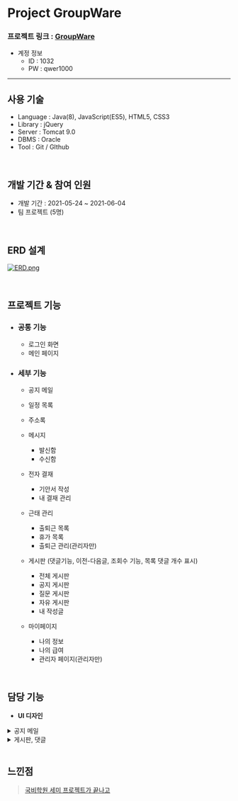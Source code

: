 Project GroupWare
================

 ### 프로젝트 링크 : [GroupWare](https://bit.ly/3k7dwT1)



* 계정 정보
   * ID : 1032
   * PW : qwer1000
------------------------------

사용 기술
-----------------
* Language : Java(8), JavaScript(ES5), HTML5, CSS3     
* Library : jQuery      
* Server : Tomcat 9.0      
* DBMS : Oracle       
* Tool : Git / GIthub         

</br>

개발 기간 & 참여 인원  
-----------------
* 개발 기간 : 2021-05-24 ~ 2021-06-04         
* 팀 프로젝트 (5명)

</br>


ERD 설계
-----------------
[![ERD.png](https://i.postimg.cc/dQhqCS8r/ERD.png)](https://postimg.cc/grPFFst2)

</br>

프로젝트 기능
-----------------

* <h3>공통 기능</h3>
 
  * 로그인 화면
  * 메인 페이지

* <h3>세부 기능</h3>

  * 공지 메일     
   
  * 일정 목록          
  * 주소록     
  * 메시지          
     * 발신함         
     * 수신함        
  * 전자 결재     
    * 기안서 작성    
    * 내 결재 관리      
  * 근태 관리    
     * 출퇴근 목록      
     * 휴가 목록      
     * 출퇴근 관리(관리자만)    
  * 게시판 (댓글기능, 이전-다음글, 조회수 기능, 목록 댓글 개수 표시)    
    * 전체 게시판          
     * 공지 게시판      
     * 질문 게시판        
     * 자유 게시판        
     * 내 작성글    
  * 마이페이지     
    * 나의 정보     
    * 나의 급여      
    * 관리자 페이지(관리자만)      
 
 </br>
 
 담당 기능
 -----------
 * __UI 디자인__    
<details>
   <summary>공지 메일</summary>
   <div markdown="1">
   <br>
   
* 받는 사람의 이메일 형식 검사를 수행하고 올바른 이메일 형식이 아닐시 에러 메시지를 표시합니다.   
* 정상적으로 메일이 발송되면 알림창을 표시합니다.    
* 이후 구글 메일 API를 통해 메일을 발송합니다.   
    * pushpin: 코드 확인    
    [구글 SMTP 인증](https://github.com/lvalentine6/Project_GroupWare/blob/master/groupware/src/groupware/beans/MailLogin.java)    
    [메일 전송](https://github.com/lvalentine6/Project_GroupWare/blob/master/groupware/src/groupware/mail/servlet/MailSendServlet.java)
   <br>
    
    
   [![2.png](https://i.postimg.cc/DzRnG40Q/2.png)](https://postimg.cc/SXLBFsWj)

  </div>
  </details> 

<details>
   <summary>게시판, 댓글</summary>
   <div markdown="1">
   <br>

   [![1.png](https://i.postimg.cc/y8QVVbzb/1.png)](https://postimg.cc/LJPdDv5t)
* 타인 게시글만 조회수 증가
    [타인 게시글](https://github.com/lvalentine6/Project_GroupWare/blob/master/groupware/WebContent/board/boardDetail.jsp#L24)
  </div>
  </details> 

  </br>

  느낀점
  ----------
  >[국비학원 세미 프로젝트가 끝나고](https://bit.ly/2VwlLOs)
